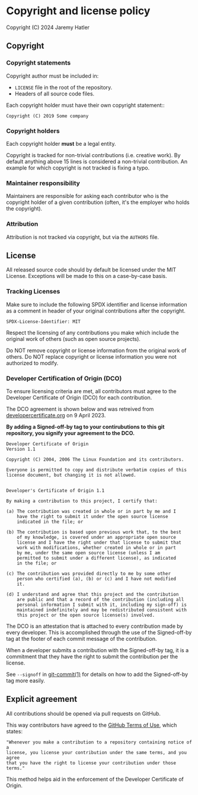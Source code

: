 # Copyright and license policy

Copyright (C) 2024 Jaremy Hatler

## Copyright

### Copyright statements

Copyright author must be included in:

- ``LICENSE`` file in the root of the repository.
- Headers of all source code files.

Each copyright holder must have their own copyright statement::

```text
Copyright (C) 2019 Some company
```

### Copyright holders

Each copyright holder **must** be a legal entity.

Copyright is tracked for non-trivial contributions (i.e. creative work). By
default anything above 15 lines is considered a non-trivial contribution.
An example for which copyright is not tracked is fixing a typo.

### Maintainer responsibility

Maintainers are responsible for asking each contributor who is the copyright
holder of a given contribution (often, it's the employer who holds the
copyright).

### Attribution

Attribution is not tracked via copyright, but via the ``AUTHORS`` file.

## License

All released source code should by default be licensed under the
MIT License. Exceptions will be made to this on a case-by-case basis.

### Tracking Licenses

Make sure to include the following SPDX identifier and license information
as a comment in header of your original contributions after the copyright.

```text
SPDX-License-Identifier: MIT
```

Respect the licensing of any contributions you make which include the original
work of others (such as open source projects).

Do NOT remove copyright or license information from the original work of others.
Do NOT replace copyright or license information you were not authorized to modify.

### Developer Certification of Origin (DCO)

To ensure licensing criteria are met, all contributors must agree to
the Developer Certificate of Origin (DCO) for each contribution.

The DCO agreement is shown below and was retreived from
[developercertificate.org](https://developercertificate.org/)
on 9 April 2023.

**By adding a Signed-off-by tag to your contirubutions to this git repository, you signify your agreement to the DCO.**

```text
Developer Certificate of Origin
Version 1.1

Copyright (C) 2004, 2006 The Linux Foundation and its contributors.

Everyone is permitted to copy and distribute verbatim copies of this
license document, but changing it is not allowed.


Developer's Certificate of Origin 1.1

By making a contribution to this project, I certify that:

(a) The contribution was created in whole or in part by me and I
    have the right to submit it under the open source license
    indicated in the file; or

(b) The contribution is based upon previous work that, to the best
    of my knowledge, is covered under an appropriate open source
    license and I have the right under that license to submit that
    work with modifications, whether created in whole or in part
    by me, under the same open source license (unless I am
    permitted to submit under a different license), as indicated
    in the file; or

(c) The contribution was provided directly to me by some other
    person who certified (a), (b) or (c) and I have not modified
    it.

(d) I understand and agree that this project and the contribution
    are public and that a record of the contribution (including all
    personal information I submit with it, including my sign-off) is
    maintained indefinitely and may be redistributed consistent with
    this project or the open source license(s) involved.
```

The DCO is an attestation that is attached to every contribution
made by every developer. This is accomplished through the use of
the Signed-off-by tag at the footer of each commit message of the
contribution.

When a developer submits a contribution with the Signed-off-by tag,
it is a commitment that they have the right to submit the contribution
per the license.

See `--signoff` in
[git-commit(1)](https://git-scm.com/docs/git-commit#Documentation/git-commit.txt---signoff)
for details on how to add the Signed-off-by tag more easily.

## Explicit agreement

All contributions should be opened via pull requests on GitHub.

This way contributors have agreed to the
[GitHub Terms of Use](https://help.github.com/articles/github-terms-of-service/),
which states:

```text
"Whenever you make a contribution to a repository containing notice of a
license, you license your contribution under the same terms, and you agree
that you have the right to license your contribution under those terms."
```

This method helps aid in the enforcement of the Developer Certificate of Origin.
